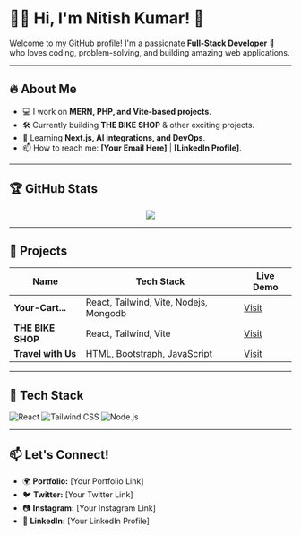 # 🚴‍♂️ Hi, I'm Nitish Kumar! 👋 

Welcome to my GitHub profile! I'm a passionate **Full-Stack Developer** 🚀 who loves coding, problem-solving, and building amazing web applications.

---

## 🔥 **About Me**
- 💻 I work on **MERN, PHP, and Vite-based projects**.
- 🛠️ Currently building **THE BIKE SHOP** & other exciting projects.
- 🌱 Learning **Next.js, AI integrations, and DevOps**.
- 📫 How to reach me: **[Your Email Here]** | **[LinkedIn Profile]**.

---

## 🏆 **GitHub Stats**
<p align="center">
  <img src="https://github-readme-streak-stats.herokuapp.com/?user=Nitish1977&theme=tokyonight" />
</p>

---

## 📂 **Projects**
| Name | Tech Stack | Live Demo |
|------|-----------|-----------|
| **Your-Cart...** | React, Tailwind, Vite, Nodejs, Mongodb | [Visit](https://your-cart-frontend.vercel.app/) |
| **THE BIKE SHOP** | React, Tailwind, Vite | [Visit](https://the-bike-shop-alpha.vercel.app/) |
| **Travel with Us**| HTML, Bootstraph, JavaScript | [Visit](https://nitish1977.github.io/Travel-And-Tourism-Website/) |

---

## 🚀 **Tech Stack**
![React](https://img.shields.io/badge/Frontend-React-blue) ![Tailwind CSS](https://img.shields.io/badge/Styling-TailwindCSS-blue) ![Node.js](https://img.shields.io/badge/Backend-Node.js-green)

---

## 📫 **Let's Connect!**
- 🌍 **Portfolio:** [Your Portfolio Link]
- 🐦 **Twitter:** [Your Twitter Link]
- 📷 **Instagram:** [Your Instagram Link]
- 💼 **LinkedIn:** [Your LinkedIn Profile]
